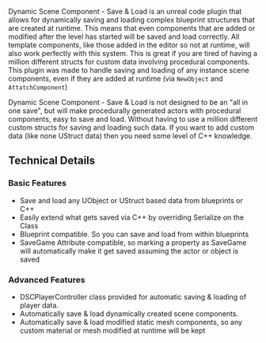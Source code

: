 Dynamic Scene Component - Save & Load is an unreal code plugin that allows for dynamically saving and loading complex blueprint structures that are created at runtime. This means that even components that are added or modified after the level has started will be saved and load correctly. All template components, like those added in the editor so not at runtime, will also work perfectly with this system. This is great if you are tired of having a million different structs for custom data involving procedural components. This plugin was made to handle saving and loading of any instance scene components, even if they are added at runtime (via `NewObject` and `AttatchComponent`) 

Dynamic Scene Component - Save & Load is not designed to be an "all in one save", but will make procedurally generated actors with procedural components, easy to save and load. Without having to use a million different custom structs for saving and loading such data. If you want to add custom data (like none UStruct data) then you need some level of C++ knowledge. 

## Technical Details
### Basic Features
* Save and load any UObject or UStruct based data from blueprints or C++
* Easily extend what gets saved via C++ by overriding Serialize on the Class 
* Blueprint compatible. So you can save and load from within blueprints
* SaveGame Attribute compatible, so marking a property as SaveGame will automatically make it get saved assuming the actor or object is saved
### Advanced Features
* DSCPlayerController class provided for automatic saving & loading of player data.
* Automatically save & load dynamically created scene components.
* Automatically save & load modified static mesh components, so any custom material or mesh modified at runtime will be kept
